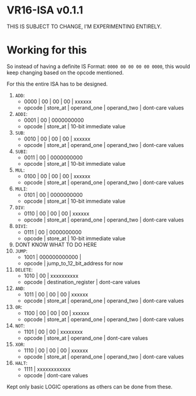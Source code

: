 # VR16-ISA v0.1.1

THIS IS SUBJECT TO CHANGE, I'M EXPERIMENTING ENTIRELY.

# Working for this
So instead of having a definite IS Format: `0000 00 00 00 00 0000`, this would keep changing based on the opcode mentioned.

For this the entire ISA has to be designed.

1. `ADD`:
    - 0000 | 00 | 00 | 00 | xxxxxx
    - opcode | store_at | operand_one | operand_two | dont-care values
2. `ADDI`:
    - 0001 | 00 | 0000000000
    - opcode | store_at | 10-bit immediate value
3. `SUB`:
    - 0010 | 00 | 00 | 00 | xxxxxx
    - opcode | store_at | operand_one | operand_two | dont-care values
4. `SUBI`:
    - 0011 | 00 | 0000000000
    - opcode | store_at | 10-bit immediate value
5. `MUL`:
    - 0100 | 00 | 00 | 00 | xxxxxx
    - opcode | store_at | operand_one | operand_two | dont-care values
6. `MULI`:
    - 0101 | 00 | 0000000000
    - opcode | store_at | 10-bit immediate value
7. `DIV`:
    - 0110 | 00 | 00 | 00 | xxxxxx
    - opcode | store_at | operand_one | operand_two | dont-care values
8. `DIVI`:
    - 0111 | 00 | 0000000000
    - opcode | store_at | 10-bit immediate value
9. DONT KNOW WHAT TO DO HERE
10. `JUMP`:
    - 1001 | 000000000000 |
    - opcode | jump_to_12_bit_address for now
11. `DELETE`:
    - 1010 | 00 | xxxxxxxxxx
    - opcode | destination_register | dont-care values
12. `AND`:
    - 1011 | 00 | 00 | 00 | xxxxxx
    - opcode | store_at | operand_one | operand_two | dont-care values
12. `OR`:
    - 1100 | 00 | 00 | 00 | xxxxxx
    - opcode | store_at | operand_one | operand_two | dont-care values
13. `NOT`:
    - 1101 | 00 | 00 | xxxxxxxx
    - opcode | store_at | operand_one | dont-care values
14. `XOR`:
    - 1110 | 00 | 00 | 00 | xxxxxx
    - opcode | store_at | operand_one | operand_two | dont-care values
15. `HALT`:
    - 1111 | xxxxxxxxxxxx
    - opcode | dont-care values

Kept only basic LOGIC operations as others can be done from these.
